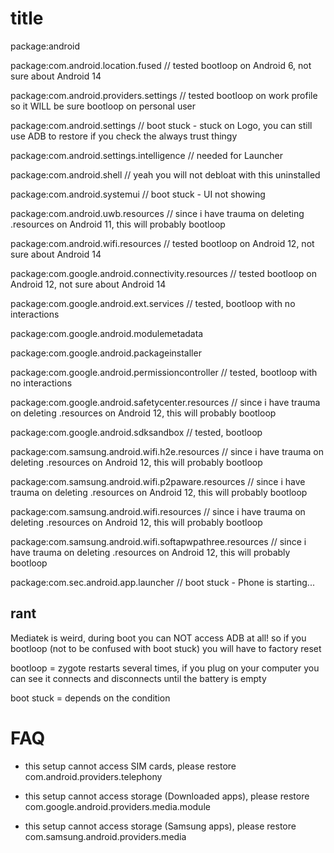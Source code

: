 # title

package:android

package:com.android.location.fused // tested bootloop on Android 6, not sure about Android 14

package:com.android.providers.settings // tested bootloop on work profile so it WILL be sure bootloop on personal user

package:com.android.settings // boot stuck - stuck on Logo, you can still use ADB to restore if you check the always trust thingy

package:com.android.settings.intelligence // needed for Launcher

package:com.android.shell // yeah you will not debloat with this uninstalled

package:com.android.systemui // boot stuck - UI not showing

package:com.android.uwb.resources // since i have trauma on deleting .resources on Android 11, this will probably bootloop

package:com.android.wifi.resources // tested bootloop on Android 12, not sure about Android 14

package:com.google.android.connectivity.resources // tested bootloop on Android 12, not sure about Android 14

package:com.google.android.ext.services // tested, bootloop with no interactions

package:com.google.android.modulemetadata

package:com.google.android.packageinstaller

package:com.google.android.permissioncontroller // tested, bootloop with no interactions

package:com.google.android.safetycenter.resources // since i have trauma on deleting .resources on Android 12, this will probably bootloop

package:com.google.android.sdksandbox // tested, bootloop

package:com.samsung.android.wifi.h2e.resources // since i have trauma on deleting .resources on Android 12, this will probably bootloop

package:com.samsung.android.wifi.p2paware.resources // since i have trauma on deleting .resources on Android 12, this will probably bootloop

package:com.samsung.android.wifi.resources // since i have trauma on deleting .resources on Android 12, this will probably bootloop

package:com.samsung.android.wifi.softapwpathree.resources // since i have trauma on deleting .resources on Android 12, this will probably bootloop

package:com.sec.android.app.launcher // boot stuck - Phone is starting...

## rant

Mediatek is weird, during boot you can NOT access ADB at all! so if you bootloop (not to be confused with boot stuck) you will have to factory reset

bootloop = zygote restarts several times, if you plug on your computer you can see it connects and disconnects until the battery is empty

boot stuck = depends on the condition

# FAQ

* this setup cannot access SIM cards, please restore com.android.providers.telephony

* this setup cannot access storage (Downloaded apps), please restore com.google.android.providers.media.module
* this setup cannot access storage (Samsung apps), please restore com.samsung.android.providers.media

